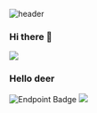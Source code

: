 
![header](https://capsule-render.vercel.app/api?type=wave&color=auto&height=300&section=header&text=&fontSize=90&type=rect)
### Hi there 👋
<a href="버튼을 눌렀을 때 이동할 링크" target="_blank"><img src="https://img.shields.io/badge/뱃지레이블-배경색?style=뱃지모양&logo=로고&logoColor=로고색상"/></a>

### Hello deer
<!--
**seonghtun/seonghtun** is a ✨ _special_ ✨ repository because its `README.md` (this file) appears on your GitHub profile.

Here are some ideas to get you started:

- 🔭 I’m currently working on ...
- 🌱 I’m currently learning ...
- 👯 I’m looking to collaborate on ...
- 🤔 I’m looking for help with ...
- 💬 Ask me about ...
- 📫 How to reach me: ...
- 😄 Pronouns: ...
- ⚡ Fun fact: ...
-->

![Endpoint Badge](https://img.shields.io/endpoint)
<img src="https://img.shields.io/badge/Android-3DDC84?style=flat-square&logo=Android&logoColor=white"/>
